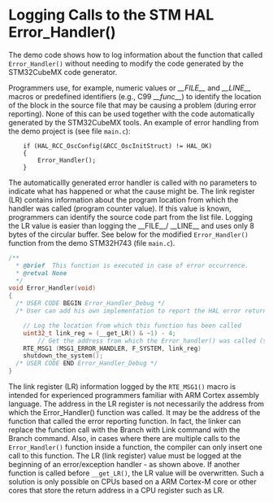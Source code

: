 # Logging Calls to the STM HAL Error_Handler()

The demo code shows how to log information about the function that called `Error_Handler()` without needing to modify the code generated by the STM32CubeMX code generator.

Programmers use, for example, numeric values or *\_\_FILE\_\_* and *\_\_LINE\_\_* macros or predefined identifiers (e.g., C99 *\_\_func\_\_*) to identify the location of the block in the source file that may be causing a problem (during error reporting). None of this can be used together with the code automatically generated by the STM32CubeMX tools. An example of error handling from the demo project is (see file `main.c`):
```
    if (HAL_RCC_OscConfig(&RCC_OscInitStruct) != HAL_OK)
    {
        Error_Handler();
    }
```

The automaticallly generated error handler is called with no parameters to indicate what has happened or what the cause might be. The link register (LR) contains information about the program location from which the handler was called (program counter value). If this value is known, programmers can identify the source code part from the list file. Logging the LR value is easier than logging the \_\_FILE\_\_/ \_\_LINE\_\_ and uses only 8 bytes of the circular buffer. See below for the modified `Error_Handler()` function from the demo STM32H743 (file `main.c`).

```C
/**
  * @brief  This function is executed in case of error occurrence.
  * @retval None
  */
void Error_Handler(void)
{
  /* USER CODE BEGIN Error_Handler_Debug */
  /* User can add his own implementation to report the HAL error return state */

    // Log the location from which this function has been called
    uint32_t link_reg = (__get_LR() & ~1) - 4;
        // Get the address from which the Error_handler() was called (see the description below)
    RTE_MSG1 (MSG1_ERROR_HANDLER, F_SYSTEM, link_reg)
    shutdown_the_system();
  /* USER CODE END Error_Handler_Debug */
}
```
The link register (LR) information logged by the `RTE_MSG1()` macro is intended for experienced programmers familiar with ARM Cortex assembly language. The address in the LR register is not necessarily the address from which the Error_Handler() function was called. It may be the address of the function that called the error reporting function. In fact, the linker can replace the function call with the Branch with Link command with the Branch command. Also, in cases where there are multiple calls to the `Error_Handler()` function inside a function, the compiler can only insert one call to this function. The LR (link register) value must be logged at the beginning of an error/exception handler - as shown above. If another function is called before `__get_LR()`, the LR value will be overwritten. Such a solution is only possible on CPUs based on a ARM Cortex-M core or other cores that store the return address in a CPU register such as LR.